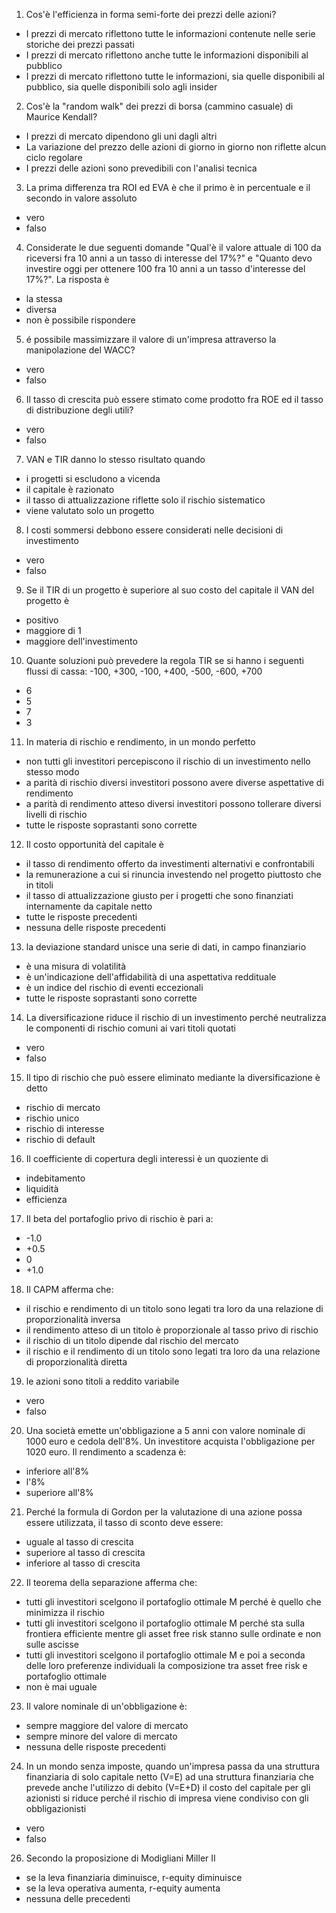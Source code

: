1. Cos'è l'efficienza in forma semi-forte dei prezzi delle azioni?
- I prezzi di mercato riflettono tutte le informazioni contenute nelle serie storiche dei prezzi passati
- I prezzi di mercato riflettono anche tutte le informazioni disponibili al pubblico
- I prezzi di mercato riflettono tutte le informazioni, sia quelle disponibili al pubblico, sia quelle disponibili solo agli insider
2. Cos'è la "random walk" dei prezzi di borsa (cammino casuale) di Maurice Kendall?
- I prezzi di mercato dipendono gli uni dagli altri
- La variazione del prezzo delle azioni di giorno in giorno non riflette alcun ciclo regolare
- I prezzi delle azioni sono prevedibili con l'analisi tecnica
3. La prima differenza tra ROI ed EVA è che il primo è in percentuale e il secondo in valore assoluto
- vero
- falso
4. Considerate le due seguenti domande "Qual'è il valore attuale di 100 da riceversi fra 10 anni a un tasso di interesse del 17%?" e "Quanto devo investire oggi per ottenere 100 fra 10 anni a un tasso d'interesse del 17%?". La risposta è
- la stessa
- diversa
- non è possibile rispondere
5. é possibile massimizzare il valore di un'impresa attraverso la manipolazione del WACC?
- vero
- falso
6. Il tasso di crescita può essere stimato come prodotto fra ROE ed il tasso di distribuzione degli utili?
- vero
- falso
7. VAN e TIR danno lo stesso risultato quando
- i progetti si escludono a vicenda
- il capitale è razionato
- il tasso di attualizzazione riflette solo il rischio sistematico
- viene valutato solo un progetto
8. I costi sommersi debbono essere considerati nelle decisioni di investimento
- vero
- falso
9. Se il TIR di un progetto è superiore al suo costo del capitale il VAN del progetto è
- positivo
- maggiore di 1
- maggiore dell'investimento
10. Quante soluzioni può prevedere la regola TIR se si hanno i seguenti flussi di cassa: -100, +300, -100, +400, -500, -600, +700
- 6
- 5
- 7
- 3
11. In materia di rischio e rendimento, in un mondo perfetto
- non tutti gli investitori percepiscono il rischio di un investimento nello stesso modo
- a parità di rischio diversi investitori possono avere diverse aspettative di rendimento
- a parità di rendimento atteso diversi investitori possono tollerare diversi livelli di rischio
- tutte le risposte soprastanti sono corrette
12. Il costo opportunità del capitale è 
- il tasso di rendimento offerto da investimenti alternativi e confrontabili
- la remunerazione a cui si rinuncia investendo nel progetto piuttosto che in titoli
- il tasso di attualizzazione giusto per i progetti che sono finanziati internamente da capitale netto
- tutte le risposte precedenti
- nessuna delle risposte precedenti
13. la deviazione standard unisce una serie di dati, in campo finanziario
- è una misura di volatilità
- è un'indicazione dell'affidabilità di una aspettativa reddituale
- è un indice del rischio di eventi eccezionali
- tutte le risposte soprastanti sono corrette
14. La diversificazione riduce il rischio di un investimento perché neutralizza le componenti di rischio comuni ai vari titoli quotati
- vero
- falso
15. Il tipo di rischio che può essere eliminato mediante la diversificazione è detto
- rischio di mercato
- rischio unico
- rischio di interesse
- rischio di default
16. Il coefficiente di copertura degli interessi è un quoziente di
- indebitamento
- liquidità
- efficienza
17. Il beta del portafoglio privo di rischio è pari a:
- -1.0
- +0.5
- 0
- +1.0
18. Il CAPM afferma che:
- il rischio e rendimento di un titolo sono legati tra loro da una relazione di proporzionalità inversa
- il rendimento atteso di un titolo è proporzionale al tasso privo di rischio
- il rischio di un titolo dipende dal rischio del mercato
- il rischio e il rendimento di un titolo sono legati tra loro da una relazione di proporzionalità diretta
19. le azioni sono titoli a reddito variabile
- vero
- falso
20. Una società emette un'obbligazione a 5 anni con valore nominale di 1000 euro e cedola dell'8%. Un investitore acquista l'obbligazione per 1020 euro. Il rendimento a scadenza è:
- inferiore all'8%
- l'8%
- superiore all'8%
21. Perché la formula di Gordon per la valutazione di una azione possa essere utilizzata, il tasso di sconto deve essere:
- uguale al tasso di crescita
- superiore al tasso di crescita
- inferiore al tasso di crescita
22. Il teorema della separazione afferma che:
- tutti gli investitori scelgono il portafoglio ottimale M perché è quello che minimizza il rischio
- tutti gli investitori scelgono il portafoglio ottimale M perché sta sulla frontiera efficiente mentre gli asset free risk stanno sulle ordinate e non sulle ascisse
- tutti gli investitori scelgono il portafoglio ottimale M e poi a seconda delle loro preferenze individuali la composizione tra asset free risk e portafoglio ottimale
- non è mai uguale
23. Il valore nominale di un'obbligazione è:
- sempre maggiore del valore di mercato
- sempre minore del valore di mercato
- nessuna delle risposte precedenti
24. In un mondo senza imposte, quando un'impresa passa da una struttura finanziaria di solo capitale netto (V=E) ad una struttura finanziaria che prevede anche l'utilizzo di debito (V=E+D) il costo del capitale per gli azionisti si riduce perché il rischio di impresa viene condiviso con gli obbligazionisti
- vero
- falso 
26. Secondo la proposizione di Modigliani Miller II
- se la leva finanziaria diminuisce, r-equity diminuisce
- se la leva operativa aumenta, r-equity aumenta
- nessuna delle precedenti